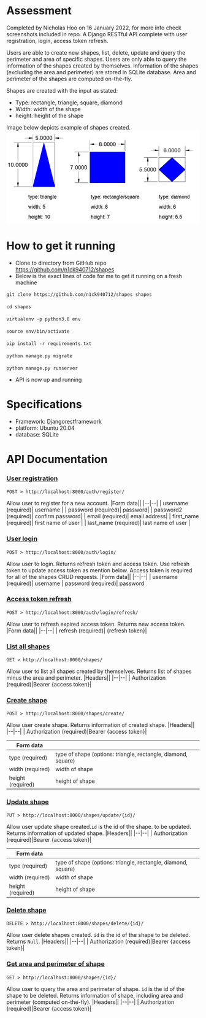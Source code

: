 # Assessment

Completed by Nicholas Hoo on 16 January 2022, for more info check screenshots included in repo.
A Django RESTful API complete with user registration, login, access token refresh. 

Users are able to create new shapes, list, delete, update and query the perimeter and area of specific shapes. Users are only able to query the information of the shapes created by themselves. Information of the shapes (excluding the area and perimeter) are stored in SQLite database. Area and perimeter of the shapes are computed  on-the-fly.   

Shapes are created with the input as stated:

 - Type: rectangle, triangle, square, diamond
 - Width: width of the shape
 - height: height of the shape

Image below depicts example of shapes created.
![example of created shapes](https://github.com/n1ck940712/shapes/blob/main/screenshots/example_of_created_shapes.png?raw=true?raw=true)

# How to get it running
- Clone to directory from GitHub repo https://github.com/n1ck940712/shapes
- Below is the exact lines of code for me to get it running on a fresh machine
```
git clone https://github.com/n1ck940712/shapes shapes

cd shapes

virtualenv -p python3.8 env

source env/bin/activate 

pip install -r requirements.txt

python manage.py migrate

python manage.py runserver
```
- API is now up and running



# Specifications
 - Framework: Djangorestframework
 - platform: Ubuntu 20.04 
 - database: SQLite 



# API Documentation
### <ins>User registration</ins>
	POST > http://localhost:8000/auth/register/
Allow user to register for a new account. 
|Form data||
|--|--|
| username (required)| username |
| password (required)| password|
| password2  (required)| confirm password|
| email (required)| email address|
| first_name  (required)| first name of user |
| last_name  (required)| last name of user |

### <ins>User login</ins>
	POST > http://localhost:8000/auth/login/
Allow user to login. Returns refresh token and access token. Use refresh token to update access token as mention below. Access token is required for all of the shapes CRUD requests.
|Form data||
|--|--|
| username (required)| username
| password (required)| password

### <ins>Access token refresh </ins>
	POST > http://localhost:8000/auth/login/refresh/
Allow user to refresh expired access token. Returns new access token.
|Form data||
|--|--|
| refresh (required)| {refresh token}|

### <ins>List all shapes</ins>
	GET > http://localhost:8000/shapes/
Allow user to list all shapes created by themselves. Returns list of shapes minus the area and perimeter.
|Headers||
|--|--|
| Authorization (required)|Bearer {access token}|

### <ins>Create shape</ins>
	POST > http://localhost:8000/shapes/create/
Allow user create shape. Returns information of created shape.
|Headers||
|--|--|
| Authorization (required)|Bearer {access token}|
 
|Form data||
|--|--|
|type (required)|type of shape (options: triangle, rectangle, diamond, square)|
|width (required)|width of shape|
|height (required)|height of shape|

### <ins>Update shape</ins>
	PUT > http://localhost:8000/shapes/update/{id}/
Allow user update  shape created.`id` is the id of the shape. to be updated.  Returns information of updated shape. 
|Headers||
|--|--|
| Authorization (required)|Bearer {access token}|
 
|Form data||
|--|--|
|type (required)|type of shape (options: triangle, rectangle, diamond, square)|
|width (required)|width of shape|
|height (required)|height of shape|

### <ins>Delete shape</ins>
	DELETE > http://localhost:8000/shapes/delete/{id}/
Allow user delete shapes created. `id` is the id of the shape to be deleted. Returns `Null`.
|Headers||
|--|--|
| Authorization (required)|Bearer {access token}|

### <ins>Get area and perimeter of shape</ins>
	GET > http://localhost:8000/shapes/{id}/
Allow user to query the area and perimeter of shape. `id` is the id of the shape to be deleted. Returns information of shape, including area and perimeter (computed on-the-fly).
|Headers||
|--|--|
| Authorization (required)|Bearer {access token}|


